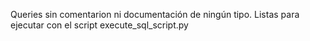 Queries sin comentarion ni documentación de ningún tipo. Listas para ejecutar con el script execute_sql_script.py